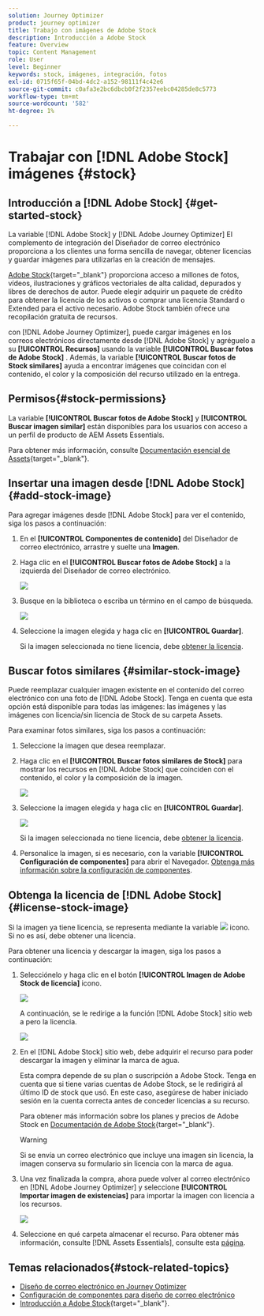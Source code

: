 ```yaml
---
solution: Journey Optimizer
product: journey optimizer
title: Trabajo con imágenes de Adobe Stock
description: Introducción a Adobe Stock
feature: Overview
topic: Content Management
role: User
level: Beginner
keywords: stock, imágenes, integración, fotos
exl-id: 0715f65f-04bd-4dc2-a152-98111f4c42e6
source-git-commit: c0afa3e2bc6dbcb0f2f2357eebc04285de8c5773
workflow-type: tm+mt
source-wordcount: '582'
ht-degree: 1%

---
```


# Trabajar con [!DNL Adobe Stock] imágenes {#stock}

## Introducción a [!DNL Adobe Stock] {#get-started-stock}

La variable [!DNL Adobe Stock] y [!DNL Adobe Journey Optimizer] El complemento de integración del Diseñador de correo electrónico proporciona a los clientes una forma sencilla de navegar, obtener licencias y guardar imágenes para utilizarlas en la creación de mensajes.

[Adobe Stock](https://helpx.adobe.com/stock/get-started.html){target="_blank"} proporciona acceso a millones de fotos, vídeos, ilustraciones y gráficos vectoriales de alta calidad, depurados y libres de derechos de autor. Puede elegir adquirir un paquete de crédito para obtener la licencia de los activos o comprar una licencia Standard o Extended para el activo necesario. Adobe Stock también ofrece una recopilación gratuita de recursos.

con [!DNL Adobe Journey Optimizer], puede cargar imágenes en los correos electrónicos directamente desde [!DNL Adobe Stock] y agréguelo a su **[!UICONTROL Recursos]** usando la variable **[!UICONTROL Buscar fotos de Adobe Stock]** . Además, la variable **[!UICONTROL Buscar fotos de Stock similares]** ayuda a encontrar imágenes que coincidan con el contenido, el color y la composición del recurso utilizado en la entrega.

## Permisos{#stock-permissions}

La variable **[!UICONTROL Buscar fotos de Adobe Stock]** y **[!UICONTROL Buscar imagen similar]** están disponibles para los usuarios con acceso a un perfil de producto de AEM Assets Essentials.

Para obtener más información, consulte [Documentación esencial de Assets](https://experienceleague.adobe.com/docs/experience-manager-assets-essentials/help/get-started-admins/deploy-administer.html#add-users-to-essentials){target="_blank"}.

## Insertar una imagen desde [!DNL Adobe Stock] {#add-stock-image}

Para agregar imágenes desde [!DNL Adobe Stock] para ver el contenido, siga los pasos a continuación:

1. En el **[!UICONTROL Componentes de contenido]** del Diseñador de correo electrónico, arrastre y suelte una **Imagen**.

1. Haga clic en el **[!UICONTROL Buscar fotos de Adobe Stock]** a la izquierda del Diseñador de correo electrónico.

   ![](assets/stock-find-photos.png)

1. Busque en la biblioteca o escriba un término en el campo de búsqueda.

   ![](assets/stock-select-from-lib.png)

1. Seleccione la imagen elegida y haga clic en **[!UICONTROL Guardar]**.

   Si la imagen seleccionada no tiene licencia, debe [obtener la licencia](#license-stock-image).


## Buscar fotos similares {#similar-stock-image}

Puede reemplazar cualquier imagen existente en el contenido del correo electrónico con una foto de [!DNL Adobe Stock]. Tenga en cuenta que esta opción está disponible para todas las imágenes: las imágenes y las imágenes con licencia/sin licencia de Stock de su carpeta Assets.

Para examinar fotos similares, siga los pasos a continuación:

1. Seleccione la imagen que desea reemplazar.
1. Haga clic en el **[!UICONTROL Buscar fotos similares de Stock]** para mostrar los recursos en [!DNL Adobe Stock] que coinciden con el contenido, el color y la composición de la imagen.

   ![](assets/stock-similar.png)

1. Seleccione la imagen elegida y haga clic en **[!UICONTROL Guardar]**.

   ![](assets/stock-similar-results.png)

   Si la imagen seleccionada no tiene licencia, debe [obtener la licencia](#license-stock-image).

1. Personalice la imagen, si es necesario, con la variable **[!UICONTROL Configuración de componentes]** para abrir el Navegador. [Obtenga más información sobre la configuración de componentes](content-components.md).

## Obtenga la licencia de [!DNL Adobe Stock] {#license-stock-image}

Si la imagen ya tiene licencia, se representa mediante la variable ![](assets/stock_10.png) icono. Si no es así, debe obtener una licencia.

Para obtener una licencia y descargar la imagen, siga los pasos a continuación:

1. Selecciónelo y haga clic en el botón **[!UICONTROL Imagen de Adobe Stock de licencia]** icono.

   ![](assets/stock-license-icon.png)

   A continuación, se le redirige a la función [!DNL Adobe Stock] sitio web a pero la licencia.

   ![](assets/stock-license-photo.png)

1. En el [!DNL Adobe Stock] sitio web, debe adquirir el recurso para poder descargar la imagen y eliminar la marca de agua.

   Esta compra depende de su plan o suscripción a Adobe Stock. Tenga en cuenta que si tiene varias cuentas de Adobe Stock, se le redirigirá al último ID de stock que usó. En este caso, asegúrese de haber iniciado sesión en la cuenta correcta antes de conceder licencias a su recurso.

   Para obtener más información sobre los planes y precios de Adobe Stock en [Documentación de Adobe Stock](https://stock.adobe.com/plans){target="_blank"}.

   >[!WARNING]
   > Si se envía un correo electrónico que incluye una imagen sin licencia, la imagen conserva su formulario sin licencia con la marca de agua.

1. Una vez finalizada la compra, ahora puede volver al correo electrónico en [!DNL Adobe Journey Optimizer] y seleccione **[!UICONTROL Importar imagen de existencias]** para importar la imagen con licencia a los recursos.

   ![](assets/stock_6.png)

1. Seleccione en qué carpeta almacenar el recurso. Para obtener más información, consulte [!DNL Assets Essentials], consulte esta [página](assets-essentials.md#get-started-assets-essentials).

## Temas relacionados{#stock-related-topics}

* [Diseño de correo electrónico en Journey Optimizer](get-started-email-design.md)
* [Configuración de componentes para diseño de correo electrónico](content-components.md)
* [Introducción a Adobe Stock](https://helpx.adobe.com/stock/get-started.html){target="_blank"}.

